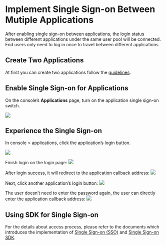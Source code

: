 # Implement Single Sign-on Between Mutiple Applications

<LastUpdated/>

After enabling single sign-on between applications, the login status between different applications under the same user pool will be connected. End users only need to log in once to travel between different applications

## Create Two Applications

At first you can create two applications follow the [guidelines](./create-app.md).

## Enable Single Sign-on for Applications

On the console’s **Applications** page, turn on the application single sign-on switch.

![](https://cdn.approw.com/docs/20201216143359.png)

## Experience the Single Sign-on

In console > applications, click the application’s login button.

![](https://cdn.approw.com/docs/20201216143536.png)

Finish login on the login page:
![](https://cdn.approw.com/docs/20201216143744.png)

After login success, it will redirect to the application callback address:
![](https://cdn.approw.com/docs/20201216143917.png)

Next, click another application’s login button:
![](https://cdn.approw.com/docs/20201216144049.png)

The user doesn’t need to enter the password again, the user can directly enter the application callback address:
![](https://cdn.approw.com/docs/20201216144215.png)

## Using SDK for Single Sign-on

For the details about access process, please refer to the documents which introduces the implementation of [Single Sign-on (SSO)](/docs/en/guides/authentication/sso/) and [Single Sign-on SDK](/docs/en/reference/sdk-for-sso.md).
